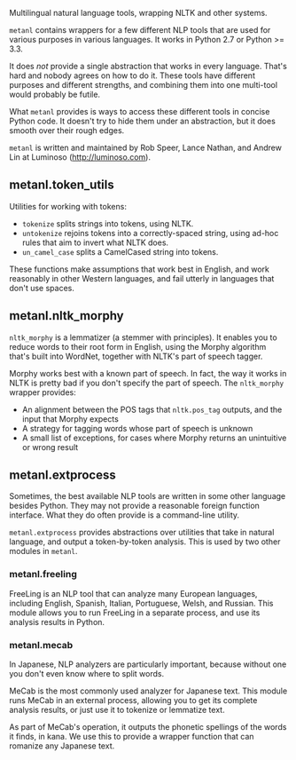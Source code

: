 Multilingual natural language tools, wrapping NLTK and other systems.

`metanl` contains wrappers for a few different NLP tools that are used for
various purposes in various languages. It works in Python 2.7 or Python >= 3.3.

It does *not* provide a single abstraction that works in every language. That's
hard and nobody agrees on how to do it. These tools have different purposes
and different strengths, and combining them into one multi-tool would probably
be futile.

What `metanl` provides is ways to access these different tools in concise
Python code. It doesn't try to hide them under an abstraction, but it does
smooth over their rough edges.

`metanl` is written and maintained by Rob Speer, Lance Nathan, and Andrew Lin
at Luminoso (http://luminoso.com).


## metanl.token_utils

Utilities for working with tokens:

- `tokenize` splits strings into tokens, using NLTK.
- `untokenize` rejoins tokens into a correctly-spaced string, using ad-hoc
  rules that aim to invert what NLTK does.
- `un_camel_case` splits a CamelCased string into tokens.

These functions make assumptions that work best in English, and work reasonably
in other Western languages, and fail utterly in languages that don't use
spaces.


## metanl.nltk_morphy

`nltk_morphy` is a lemmatizer (a stemmer with principles). It enables you to
reduce words to their root form in English, using the Morphy algorithm that's
built into WordNet, together with NLTK's part of speech tagger.

Morphy works best with a known part of speech. In fact, the way it works in
NLTK is pretty bad if you don't specify the part of speech. The `nltk_morphy`
wrapper provides:

- An alignment between the POS tags that `nltk.pos_tag` outputs, and the input
  that Morphy expects
- A strategy for tagging words whose part of speech is unknown
- A small list of exceptions, for cases where Morphy returns an unintuitive
  or wrong result

## metanl.extprocess

Sometimes, the best available NLP tools are written in some other language
besides Python. They may not provide a reasonable foreign function interface.
What they do often provide is a command-line utility.

`metanl.extprocess` provides abstractions over utilities that take in natural
language, and output a token-by-token analysis. This is used by two other
modules in `metanl`.

### metanl.freeling

FreeLing is an NLP tool that can analyze many European languages, including
English, Spanish, Italian, Portuguese, Welsh, and Russian. This module
allows you to run FreeLing in a separate process, and use its analysis
results in Python.

### metanl.mecab

In Japanese, NLP analyzers are particularly important, because without one
you don't even know where to split words.

MeCab is the most commonly used analyzer for Japanese text. This module runs
MeCab in an external process, allowing you to get its complete analysis
results, or just use it to tokenize or lemmatize text.

As part of MeCab's operation, it outputs the phonetic spellings of the words
it finds, in kana. We use this to provide a wrapper function that can
romanize any Japanese text.

